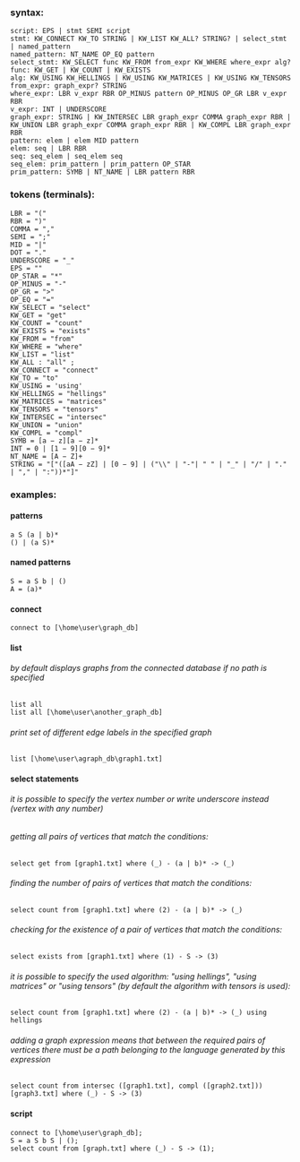 ### syntax:
```
script: EPS | stmt SEMI script
stmt: KW_CONNECT KW_TO STRING | KW_LIST KW_ALL? STRING? | select_stmt | named_pattern
named_pattern: NT_NAME OP_EQ pattern
select_stmt: KW_SELECT func KW_FROM from_expr KW_WHERE where_expr alg?
func: KW_GET | KW_COUNT | KW_EXISTS 
alg: KW_USING KW_HELLINGS | KW_USING KW_MATRICES | KW_USING KW_TENSORS
from_expr: graph_expr? STRING
where_expr: LBR v_expr RBR OP_MINUS pattern OP_MINUS OP_GR LBR v_expr RBR
v_expr: INT | UNDERSCORE 
graph_expr: STRING | KW_INTERSEC LBR graph_expr COMMA graph_expr RBR | 
KW_UNION LBR graph_expr COMMA graph_expr RBR | KW_COMPL LBR graph_expr RBR
pattern: elem | elem MID pattern
elem: seq | LBR RBR
seq: seq_elem | seq_elem seq
seq_elem: prim_pattern | prim_pattern OP_STAR 
prim_pattern: SYMB | NT_NAME | LBR pattern RBR
```
### tokens (terminals):
```
LBR = "("
RBR = ")"
COMMA = ","
SEMI = ";"
MID = "|"
DOT = "."
UNDERSCORE = "_"
EPS = ""
OP_STAR = "*"
OP_MINUS = "-"
OP_GR = ">"
OP_EQ = "="
KW_SELECT = "select"
KW_GET = "get"
KW_COUNT = "count"
KW_EXISTS = "exists"
KW_FROM = "from"
KW_WHERE = "where"
KW_LIST = "list"
KW_ALL : "all" ;
KW_CONNECT = "connect"
KW_TO = "to"
KW_USING = 'using'
KW_HELLINGS = "hellings"
KW_MATRICES = "matrices"
KW_TENSORS = "tensors"
KW_INTERSEC = "intersec"
KW_UNION = "union"
KW_COMPL = "compl"
SYMB = [a − z][a − z]*
INT = 0 | [1 − 9][0 − 9]*
NT_NAME = [A − Z]+
STRING = "["([aA − zZ] | [0 − 9] | ("\\" | "-"| " " | "_" | "/" | "." | "," | ":"))*"]"
```
### examples:

#### patterns
```
a S (a | b)*
() | (a S)*
```
#### named patterns
```
S = a S b | ()
A = (a)*
```
#### connect
```
connect to [\home\user\graph_db]
```
#### list

###### by default displays graphs from the connected database if no path is specified
```
list all
list all [\home\user\another_graph_db]
```
###### print set of different edge labels in the specified graph
```
list [\home\user\agraph_db\graph1.txt]
```
#### select statements

###### it is possible to specify the vertex number or write underscore instead (vertex with any number)
###### getting all pairs of vertices that match the conditions:
```
select get from [graph1.txt] where (_) - (a | b)* -> (_)
```
###### finding the number of pairs of vertices that match the conditions:
```
select count from [graph1.txt] where (2) - (a | b)* -> (_)
```
###### checking for the existence of a pair of vertices that match the conditions:
```
select exists from [graph1.txt] where (1) - S -> (3)
```
###### it is possible to specify the used algorithm: "using hellings", "using matrices" or "using tensors" (by default the algorithm with tensors is used):
```
select count from [graph1.txt] where (2) - (a | b)* -> (_) using hellings
```
###### adding a graph expression means that between the required pairs of vertices there must be a path belonging to the language generated by this expression

```
select count from intersec ([graph1.txt], compl ([graph2.txt])) [graph3.txt] where (_) - S -> (3)
```
#### script
```
connect to [\home\user\graph_db];
S = a S b S | ();
select count from [graph.txt] where (_) - S -> (1);
```

